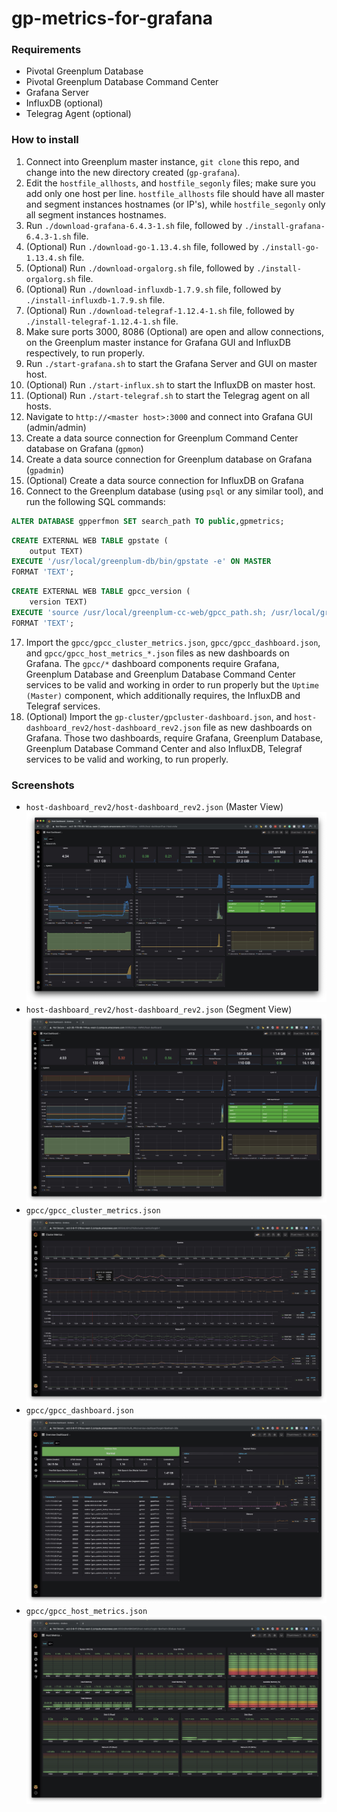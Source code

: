 # gp-metrics-for-grafana

### Requirements
- Pivotal Greenplum Database
- Pivotal Greenplum Database Command Center
- Grafana Server
- InfluxDB (optional)
- Telegrag Agent (optional)

### How to install

1. Connect into Greenplum master instance, `git clone` this repo, and change into the new directory created (`gp-grafana`).
2. Edit the `hostfile_allhosts`, and `hostfile_segonly` files; make sure you add only one host per line. `hostfile_allhosts` file should have all master and segment instances hostnames (or IP's), while `hostfile_segonly` only all segment instances hostnames.
3. Run `./download-grafana-6.4.3-1.sh` file, followed by `./install-grafana-6.4.3-1.sh` file.
4. (Optional) Run `./download-go-1.13.4.sh` file, followed by `./install-go-1.13.4.sh` file. 
5. (Optional) Run `./download-orgalorg.sh` file, followed by `./install-orgalorg.sh` file.
6. (Optional) Run `./download-influxdb-1.7.9.sh` file, followed by `./install-influxdb-1.7.9.sh` file.
7. (Optional) Run `./download-telegraf-1.12.4-1.sh` file, followed by `./install-telegraf-1.12.4-1.sh` file.
8. Make sure ports 3000, 8086 (Optional) are open and allow connections, on the Greenplum master instance for Grafana GUI and InfluxDB respectively, to run properly.
9. Run `./start-grafana.sh` to start the Grafana Server and GUI on master host.
10. (Optional) Run `./start-influx.sh` to start the InfluxDB on master host. 
11. (Optional) Run `./start-telegraf.sh` to start the Telegrag agent on all hosts.
12. Navigate to `http://<master host>:3000` and connect into Grafana GUI (admin/admin)
13. Create a data source connection for Greenplum Command Center database on Grafana (`gpmon`)
14. Create a data source connection for Greenplum database on Grafana (`gpadmin`)
15. (Optional) Create a data source connection for InfluxDB on Grafana
16. Connect to the Greenplum database (using `psql` or any similar tool), and run the following SQL commands:
```sql
ALTER DATABASE gpperfmon SET search_path TO public,gpmetrics;
```
```sql
CREATE EXTERNAL WEB TABLE gpstate ( 
    output TEXT)
EXECUTE '/usr/local/greenplum-db/bin/gpstate -e' ON MASTER 
FORMAT 'TEXT';
```
``` sql
CREATE EXTERNAL WEB TABLE gpcc_version ( 
    version TEXT)
EXECUTE 'source /usr/local/greenplum-cc-web/gpcc_path.sh; /usr/local/greenplum-cc-web/bin/gpcc --version | awk ''{print $7}''' ON MASTER 
FORMAT 'TEXT';
```
17. Import the `gpcc/gpcc_cluster_metrics.json`, `gpcc/gpcc_dashboard.json`, and `gpcc/gpcc_host_metrics_*.json` files as new dashboards on Grafana. The `gpcc/*` dashboard components require Grafana, Greenplum Database and Greenplum Database Command Center services to be valid and working in order to run properly but the `Uptime (Master)` component, which additionally requires, the InfluxDB and Telegraf services.
18. (Optional) Import the `gp-cluster/gpcluster-dashboard.json`, and `host-dashboard_rev2/host-dashboard_rev2.json` file as new dashboards on Grafana. Those two dashboards, require Grafana, Greenplum Database, Greenplum Database Command Center and also InfluxDB, Telegraf services to be valid and working, to run properly.

### Screenshots
- `host-dashboard_rev2/host-dashboard_rev2.json` (Master View)
![Image of gp-cluster/gpcluster-dashboard.json](https://github.com/cantzakas/gp-grafana/blob/master/host-dashboard_rev2/host-dashboard_rev2-master.jpg)
- `host-dashboard_rev2/host-dashboard_rev2.json` (Segment View)
![Image of gp-cluster/gpcluster-dashboard.json](https://github.com/cantzakas/gp-grafana/blob/master/host-dashboard_rev2/host-dashboard_rev2-segment.jpg)
- `gpcc/gpcc_cluster_metrics.json`
![Image of gpcc/gpcc_cluster_metrics.json](https://github.com/cantzakas/gp-grafana/blob/master/gpcc/gpcc_cluster_metrics.jpg)
- `gpcc/gpcc_dashboard.json`
![Image of gpcc/gpcc_dashboard.json](https://github.com/cantzakas/gp-grafana/blob/master/gpcc/gpcc_dashboard.jpg)
- `gpcc/gpcc_host_metrics.json`
![Image of gpcc/gpcc_host_metrics.json](https://github.com/cantzakas/gp-grafana/blob/master/gpcc/gpcc_host_metrics.jpg)

